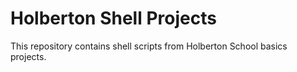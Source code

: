 # Holberton Shell Projects
This repository contains shell scripts from Holberton School basics projects.
